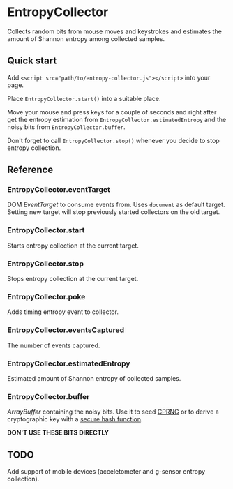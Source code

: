 EntropyCollector
================

Collects random bits from mouse moves and keystrokes and estimates
the amount of Shannon entropy among collected samples.

Quick start
-----------

Add `<script src="path/to/entropy-collector.js"></script>` into your page.

Place `EntropyCollector.start()` into a suitable place.

Move your mouse and press keys for a couple of seconds and right after
get the entropy estimation from `EntropyCollector.estimatedEntropy`
and the noisy bits from `EntropyCollector.buffer`.

Don't forget to call `EntropyCollector.stop()` whenever you decide to stop
entropy collection.

Reference
---------

### EntropyCollector.eventTarget

DOM *EventTarget* to consume events from. Uses `document` as default target.
Setting new target will stop previously started collectors on the old target.

### EntropyCollector.start

Starts entropy collection at the current target.

### EntropyCollector.stop

Stops entropy collection at the current target.

### EntropyCollector.poke

Adds timing entropy event to collector.

### EntropyCollector.eventsCaptured

The number of events captured.

### EntropyCollector.estimatedEntropy

Estimated amount of Shannon entropy of collected samples.

### EntropyCollector.buffer

*ArrayBuffer* containing the noisy bits.
Use it to seed [CPRNG](http://en.wikipedia.org/wiki/Cryptographically_secure_pseudorandom_number_generator)
or to derive a cryptographic key with a [secure hash function](http://en.wikipedia.org/wiki/Cryptographic_hash_function).

**DON'T USE THESE BITS DIRECTLY**

TODO
----

Add support of mobile devices (acceletometer and g-sensor entropy collection).
